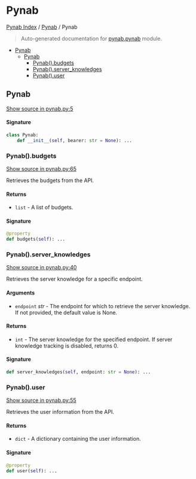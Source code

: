 # Pynab

[Pynab Index](../README.md#pynab-index) / [Pynab](./index.md#pynab) / Pynab

> Auto-generated documentation for [pynab.pynab](../../pynab/pynab.py) module.

- [Pynab](#pynab)
  - [Pynab](#pynab-1)
    - [Pynab().budgets](#pynab()budgets)
    - [Pynab().server_knowledges](#pynab()server_knowledges)
    - [Pynab().user](#pynab()user)

## Pynab

[Show source in pynab.py:5](../../pynab/pynab.py#L5)

#### Signature

```python
class Pynab:
    def __init__(self, bearer: str = None): ...
```

### Pynab().budgets

[Show source in pynab.py:65](../../pynab/pynab.py#L65)

Retrieves the budgets from the API.

#### Returns

- `list` - A list of budgets.

#### Signature

```python
@property
def budgets(self): ...
```

### Pynab().server_knowledges

[Show source in pynab.py:40](../../pynab/pynab.py#L40)

Retrieves the server knowledge for a specific endpoint.

#### Arguments

- `endpoint` *str* - The endpoint for which to retrieve the server knowledge. If not provided, the default value is None.

#### Returns

- `int` - The server knowledge for the specified endpoint. If server knowledge tracking is disabled, returns 0.

#### Signature

```python
def server_knowledges(self, endpoint: str = None): ...
```

### Pynab().user

[Show source in pynab.py:55](../../pynab/pynab.py#L55)

Retrieves the user information from the API.

#### Returns

- `dict` - A dictionary containing the user information.

#### Signature

```python
@property
def user(self): ...
```